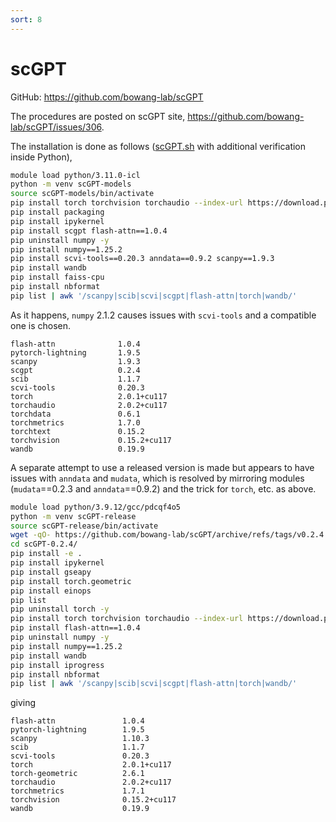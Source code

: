 ```yaml
---
sort: 8
---
```


# scGPT

GitHub: <https://github.com/bowang-lab/scGPT>

The procedures are posted on scGPT site, <https://github.com/bowang-lab/scGPT/issues/306>.

The installation is done as follows ([scGPT.sh](files/scGPT.sh) with additional verification inside Python),

```bash
module load python/3.11.0-icl
python -m venv scGPT-models
source scGPT-models/bin/activate
pip install torch torchvision torchaudio --index-url https://download.pytorch.org/whl/cu117
pip install packaging
pip install ipykernel
pip install scgpt flash-attn==1.0.4
pip uninstall numpy -y
pip install numpy==1.25.2
pip install scvi-tools==0.20.3 anndata==0.9.2 scanpy==1.9.3
pip install wandb
pip install faiss-cpu
pip install nbformat
pip list | awk '/scanpy|scib|scvi|scgpt|flash-attn|torch|wandb/'
```

As it happens, `numpy` 2.1.2 causes issues with `scvi-tools` and a compatible one is chosen.

```
flash-attn              1.0.4
pytorch-lightning       1.9.5
scanpy                  1.9.3
scgpt                   0.2.4
scib                    1.1.7
scvi-tools              0.20.3
torch                   2.0.1+cu117
torchaudio              2.0.2+cu117
torchdata               0.6.1
torchmetrics            1.7.0
torchtext               0.15.2
torchvision             0.15.2+cu117
wandb                   0.19.9
```

A separate attempt to use a released version is made but appears to have issues with `anndata` and `mudata`, which is resolved by mirroring modules (`mudata`==0.2.3 and `anndata`==0.9.2) and the trick for `torch`, etc. as above.

```bash
module load python/3.9.12/gcc/pdcqf4o5
python -m venv scGPT-release
source scGPT-release/bin/activate
wget -qO- https://github.com/bowang-lab/scGPT/archive/refs/tags/v0.2.4.tar.gz | tar xvfz -
cd scGPT-0.2.4/
pip install -e .
pip install ipykernel
pip install gseapy
pip install torch.geometric
pip install einops
pip list
pip uninstall torch -y
pip install torch torchvision torchaudio --index-url https://download.pytorch.org/whl/cu117
pip install flash-attn==1.0.4
pip uninstall numpy -y
pip install numpy==1.25.2
pip install wandb
pip install iprogress
pip install nbformat
pip list | awk '/scanpy|scib|scvi|scgpt|flash-attn|torch|wandb/'
```

giving

```
flash-attn               1.0.4
pytorch-lightning        1.9.5
scanpy                   1.10.3
scib                     1.1.7
scvi-tools               0.20.3
torch                    2.0.1+cu117
torch-geometric          2.6.1
torchaudio               2.0.2+cu117
torchmetrics             1.7.1
torchvision              0.15.2+cu117
wandb                    0.19.9
```

